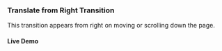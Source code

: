 ### Translate from Right Transition
This transition appears from right on moving or scrolling down the page.

#### Live Demo

